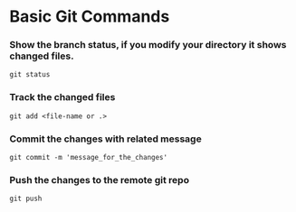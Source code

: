 # Basic Git Commands

### Show the branch status, if you modify your directory it shows changed files.

`git status`

### Track the changed files

`git add <file-name or .>`

### Commit the changes with related message

`git commit -m 'message_for_the_changes' `

### Push the changes to the remote git repo

`git push`
